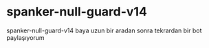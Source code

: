 # spanker-null-guard-v14
spanker-null-guard-v14 baya uzun bir aradan sonra tekrardan bir bot paylaşıyorum
